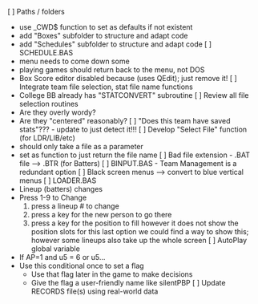 [ ] Paths / folders
- use _CWD$ function to set as defaults if not existent
- add "Boxes" subfolder to structure and adapt code
- add "Schedules" subfolder to structure and adapt code
[ ] SCHEDULE.BAS
- menu needs to come down some
- playing games should return back to the menu, not DOS
- Box Score editor disabled because (uses QEdit); just remove it!
[ ] Integrate team file selection, stat file name functions
- College BB already has "STATCONVERT" subroutine
[ ] Review all file selection routines
- Are they overly wordy?
- Are they "centered" reasonably?
[ ] "Does this team have saved stats"??? - update to just detect it!!!
[ ] Develop "Select File" function (for LDR/LIB/etc)
- should only take a file as a parameter
- set as function to just return the file name
[ ] Bad file extension - .BAT file --> .BTR (for Batters)
[ ] BINPUT.BAS - Team Management is a redundant option
[ ] Black screen menus --> convert to blue vertical menus
[ ] LOADER.BAS
- Lineup (batters) changes
- Press 1-9 to Change
	1) press a lineup # to change
	2) press a key for the new person to go there
	3) press a key for the position to fill
	however it does not show the position slots for this last option
	we could find a way to show this; however some lineups also take up the whole screen
[ ] AutoPlay global variable
- If AP=1 and u5 = 6 or u5...
- Use this conditional once to set a flag
	- Use that flag later in the game to make decisions
	- Give the flag a user-friendly name like silentPBP
[ ] Update RECORDS file(s) using real-world data
